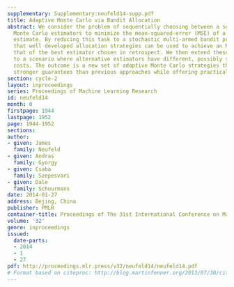 ```yaml
---
supplementary: Supplementary:neufeld14-supp.pdf
title: Adaptive Monte Carlo via Bandit Allocation
abstract: We consider the problem of sequentially choosing between a set of unbiased
  Monte Carlo estimators to minimize the mean-squared-error (MSE) of a final combined
  estimate. By reducing this task to a stochastic multi-armed bandit problem, we show
  that well developed allocation strategies can be used to achieve an MSE that approaches
  that of the best estimator chosen in retrospect. We then extend these developments
  to a scenario where alternative estimators have different, possibly stochastic,
  costs. The outcome is a new set of adaptive Monte Carlo strategies that provide
  stronger guarantees than previous approaches while offering practical advantages.
section: cycle-2
layout: inproceedings
series: Proceedings of Machine Learning Research
id: neufeld14
month: 0
firstpage: 1944
lastpage: 1952
page: 1944-1952
sections: 
author:
- given: James
  family: Neufeld
- given: Andras
  family: Gyorgy
- given: Csaba
  family: Szepesvari
- given: Dale
  family: Schuurmans
date: 2014-01-27
address: Bejing, China
publisher: PMLR
container-title: Proceedings of The 31st International Conference on Machine Learning
volume: '32'
genre: inproceedings
issued:
  date-parts:
  - 2014
  - 1
  - 27
pdf: http://proceedings.mlr.press/v32/neufeld14/neufeld14.pdf
# Format based on citeproc: http://blog.martinfenner.org/2013/07/30/citeproc-yaml-for-bibliographies/
---
```

